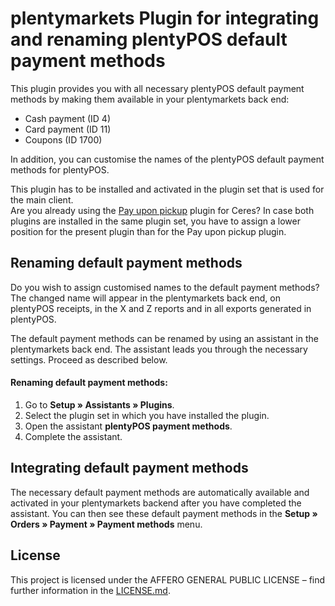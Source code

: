 # plentymarkets Plugin for integrating and renaming plentyPOS default payment methods

This plugin provides you with all necessary plentyPOS default payment methods by making them available in your plentymarkets back end:

* Cash payment (ID 4)
* Card payment (ID 11)
* Coupons (ID 1700)

In addition, you can customise the names of the plentyPOS default payment methods for plentyPOS.

<div class="alert alert-success" role="alert">
   This plugin has to be installed and activated in the plugin set that is used for the main client.
</div>

<div class="alert alert-warning" role="alert">
   Are you already using the <a href="https://marketplace.plentymarkets.com/en/payuponpickup_4757" target="_blank">Pay upon pickup</a> plugin for Ceres? In case both plugins are installed in the same plugin set, you have to assign a lower position for the present plugin than for the Pay upon pickup plugin.
</div>

## Renaming default payment methods

Do you wish to assign customised names to the default payment methods? The changed name will appear in the plentymarkets back end, on plentyPOS receipts, in the X and Z reports and in all exports generated in plentyPOS.

The default payment methods can be renamed by using an assistant in the plentymarkets back end. The assistant leads you through the necessary settings. Proceed as described below.

#### Renaming default payment methods:

1. Go to **Setup » Assistants » Plugins**.
2. Select the plugin set in which you have installed the plugin.
3. Open the assistant **plentyPOS payment methods**.
4. Complete the assistant.

## Integrating default payment methods

The necessary default payment methods are automatically available and activated in your plentymarkets backend after you have completed the assistant. You can then see these default payment methods in the **Setup » Orders » Payment » Payment methods** menu.

## License

This project is licensed under the AFFERO GENERAL PUBLIC LICENSE – find further information in the [LICENSE.md](https://github.com/plentymarkets/plugin-pos-payment-method-renaming/blob/master/LICENSE.md).